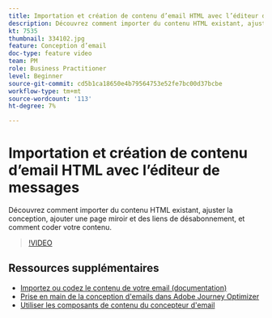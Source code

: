 ```yaml
---
title: Importation et création de contenu d’email HTML avec l’éditeur de messages
description: Découvrez comment importer du contenu HTML existant, ajuster la conception, ajouter une page miroir et des liens de désabonnement, et comment coder votre contenu.
kt: 7535
thumbnail: 334102.jpg
feature: Conception d’email
doc-type: feature video
team: PM
role: Business Practitioner
level: Beginner
source-git-commit: cd5b1ca18650e4b79564753e52fe7bc00d37bcbe
workflow-type: tm+mt
source-wordcount: '113'
ht-degree: 7%

---
```



# Importation et création de contenu d’email HTML avec l’éditeur de messages

Découvrez comment importer du contenu HTML existant, ajuster la conception, ajouter une page miroir et des liens de désabonnement, et comment coder votre contenu.

>[!VIDEO](https://video.tv.adobe.com/v/334102?quality=12)

## Ressources supplémentaires

* [Importez ou codez le contenu de votre email (documentation)](https://experienceleague.adobe.com/docs/journey-optimizer/using/create-messages/email-designer/existing-content.html)
* [Prise en main de la conception d&#39;emails dans Adobe Journey Optimizer](https://experienceleague.adobe.com/docs/journey-optimizer/using/create-messages/email-designer/design-emails.html)
* [Utiliser les composants de contenu du concepteur d&#39;email](https://experienceleague.adobe.com/docs/journey-optimizer/using/create-messages/email-designer/design-emails.html)
